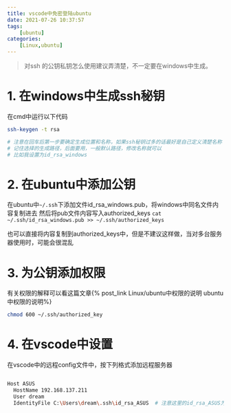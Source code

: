 ```yaml
---
title: vscode中免密登陆ubuntu
date: 2021-07-26 10:37:57
tags: 
    [ubuntu] 
categories: 
    [Linux,ubuntu]
---
```


> 对ssh 的公钥私钥怎么使用建议弄清楚，不一定要在windows中生成。

# 1. 在windows中生成ssh秘钥

在cmd中运行以下代码

```BASH
ssh-keygen -t rsa

# 注意在回车后第一步要确定生成位置和名称，如果ssh秘钥过多的话最好是自己定义清楚名称
# 记住选择的生成路径，后面要用，一般默认路径，修改名称就可以
# 比如我设置为id_rsa_windows
```

# 2. 在ubuntu中添加公钥

在ubuntu中`~/.ssh`下添加文件id_rsa_windows.pub，将windows中同名文件内容复制进去
然后将pub文件内容写入authorized_keys
`cat ~/.ssh/id_rsa_windows.pub >> ~/.ssh/authorized_keys`

也可以直接将内容复制到authorized_keys中，但是不建议这样做，当对多台服务器使用时，可能会很混乱

# 3. 为公钥添加权限

有关权限的解释可以看这篇文章{% post_link Linux/ubuntu中权限的说明  ubuntu中权限的说明%}

```BASH
chmod 600 ~/.ssh/authorized_key
```


# 4. 在vscode中设置

在vscode中的远程config文件中，按下列格式添加远程服务器
```BASH

Host ASUS
  HostName 192.168.137.211
  User dream
  IdentityFile C:\Users\dream\.ssh\id_rsa_ASUS  # 注意这里的id_rsa_ASUS为私钥

```



